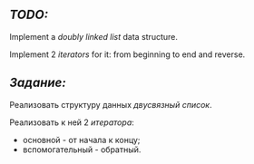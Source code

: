 ***TODO:***
-----------------------------
Implement a *doubly linked list* data structure.

Implement 2 *iterators* for it: from beginning to end and reverse.


***Задание:***
-----------------------------
Реализовать структуру данных *двусвязный список*.

Реализовать к ней 2 *итератора*: 
- основной - от начала к концу;
- вспомогательный - обратный.



